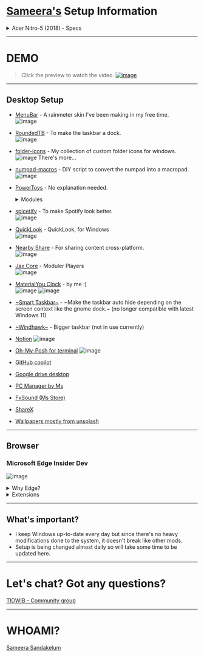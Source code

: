# [Sameera's](https://sameerasw.me/) Setup Information
<details>
<summary>Acer Nitro-5 (2018) - Specs</summary>

- i7-8750H
- 16GB DDR4
- GTX1050
- 1TB HDD + Intel Optane
- Windows 11 Insider Preview Dev

</details>

---

# DEMO
> Click the preview to watch the video.
[![image](https://user-images.githubusercontent.com/68902530/236678039-80faf5e3-4f12-4665-a189-6d51da0c3808.png)](https://www.youtube.com/watch?v=qeYVfrpf8IY)
---

## Desktop Setup
- [MenuBar](https://github.com/sameerasw/MenuBar) - A rainmeter skin I've been making in my free time.<br>
  ![image](https://user-images.githubusercontent.com/68902530/236678177-683dd394-8ad9-4437-b456-e2b93ac4eb4b.png)
  
- [RoundedTB](https://github.com/torchgm/RoundedTB) - To make the taskbar a dock.<br>
  ![image](https://user-images.githubusercontent.com/68902530/236678157-38d8b010-0063-4d38-9e48-0150a7170503.png)

- [folder-icons](https://github.com/sameerasw/folder-icons) - My collection of custom folder icons for windows.<br>
  ![image](https://user-images.githubusercontent.com/68902530/236679815-3b5644d5-053e-4e4c-b6fc-ba4683ef1c51.png)
  There's more...

- [numpad-macros](https://github.com/sameerasw/numpad-macros) - DIY script to convert the numpad into a macropad.<br>
  ![image](https://user-images.githubusercontent.com/68902530/230944094-fa58c827-26df-4b36-9430-a606d73f0220.png)

- [PowerToys](https://github.com/microsoft/PowerToys) - No explanation needed.<br>
  <details>
  <summary>Modules</summary>

  - PowerToys Run
  - Fancy Zones
    - My layout:![image](https://user-images.githubusercontent.com/68902530/231245743-c932aa6f-c56e-420d-9302-498dbf3d0387.png)
  
  <details>

  - Text Extractor

- [spicetify](https://github.com/spicetify/spicetify-cli) - To make Spotify look better.<br>
  ![image](https://user-images.githubusercontent.com/68902530/236679869-9670b999-478a-456c-a6c9-849416298152.png)

- [QuickLook](https://github.com/QL-Win/QuickLook) - QuickLook, for Windows<br>
  ![image](https://user-images.githubusercontent.com/68902530/236679914-eeed96da-d2cc-4bb0-8a84-97404a7a14ef.png)

- [Nearby Share](https://www.android.com/better-together/nearby-share-app/) - For sharing content cross-platform.<br>
  ![image](https://user-images.githubusercontent.com/68902530/236678529-ab199c18-eb18-4f2d-bfb7-62a221cfbe4d.png)

- [Jax Core](https://github.com/Jax-Core/JaxCore) - Moduler Players <br>
  ![image](https://user-images.githubusercontent.com/68902530/230965647-176ea54c-66aa-4274-bf45-a793f6617566.png)

- [MaterialYou Clock](https://github.com/sameerasw/materialyou-clock) - by me :) <br>
  ![image](https://user-images.githubusercontent.com/68902530/236678765-93108cca-8f20-4214-824f-e90127e60d1e.png) ![image](https://user-images.githubusercontent.com/68902530/236678778-7e800b51-c213-479e-8b4c-ef0891a017c6.png)

- [~Smart Taskbar~](https://github.com/ChanpleCai/SmartTaskbar) - ~Make the taskbar auto hide depending on the screen context like the gnome dock.~ (no longer compatible with latest Windows 11)<br>
  
- [~Windhawk~](https://github.com/ramensoftware/windhawk) - Bigger taskbar (not in use currently)<br>
    
- [Notion](https://www.notion.so/desktop)
    ![image](https://user-images.githubusercontent.com/68902530/252552690-ebe4c334-ee0f-4240-83c3-465600a5cd5c.png)
    
- [Oh-My-Posh for terminal](https://ohmyposh.dev/)
    ![image](https://user-images.githubusercontent.com/68902530/252553039-b3ad8651-c3a4-46aa-96ca-2c5ac2c62420.png)
    
- [GitHub copilot](https://github.com/features/copilot)
- [Google drive desktop](https://www.google.com/drive/download/)
- [PC Manager by Ms](https://pcmanager-en.microsoft.com/)
- [FxSound (Ms Store)](https://apps.microsoft.com/store/detail/fxsound/XP8JK4TBQ03LZ4)
- [ShareX](https://github.com/ShareX/ShareX)

- [Wallpapers mostly from unsplash](https://unsplash.com/) <br>

---

## Browser
### Microsoft Edge Insider Dev
![image](https://user-images.githubusercontent.com/68902530/236678929-1133432a-0564-4b42-9467-db52bfab5b04.png)

<details>
<summary>Why Edge?</summary>

  - productivity
  - performance
  - visuals
  - system integrations
  
</details>

<details>
  <summary>Extensions</summary>
  
  - [Dark Reader](https://microsoftedge.microsoft.com/addons/detail/dark-reader/ifoakfbpdcdoeenechcleahebpibofpc)
  - [Minim New Tab](https://github.com/avinayak/minim)
  - And usual adblockers and sponsor blockers
  
</details>
    
---
    
## What's important?
- I keep Windows up-to-date every day but since there's no heavy modifications done to the system, it doesn't break like other mods.
- Setup is being changed almost daily so will take some time to be updated here.

---
# Let's chat? Got any questions?
[TIDWIB - Community group](https://t.me/tidwib)

---
# WHOAMI?
[Sameera Sandakelum](https://sameerasw.me/)